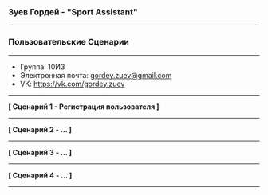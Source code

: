 ### **Зуев Гордей - "Sport Assistant"**

---
### **Пользовательские Сценарии**
---

* Группа: 10И3
* Электронная почта: gordey.zuev@gmail.com
* VK: https://vk.com/gordey.zuev

---

**[ Сценарий 1 - Регистрация пользователя ]**

---

**[ Сценарий 2 - ... ]**

---

**[ Сценарий 3 - ... ]**

---

**[ Сценарий 4 - ... ]**

---
